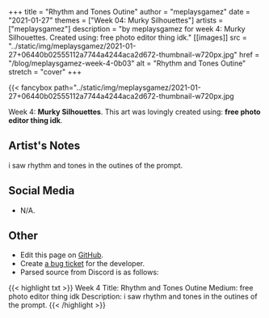 +++
title =       "Rhythm and Tones Outine"
author =      "meplaysgamez"
date =        "2021-01-27"
themes =      ["Week 04: Murky Silhouettes"]
artists =     ["meplaysgamez"]
description = "by meplaysgamez for week 4: Murky Silhouettes. Created using: free photo editor thing idk."
[[images]]
              src = "../static/img/meplaysgamez/2021-01-27+06440b02555112a7744a4244aca2d672-thumbnail-w720px.jpg"
              href = "/blog/meplaysgamez-week-4-0b03"
              alt = "Rhythm and Tones Outine"
              stretch = "cover"
+++


{{< fancybox path="../static/img/meplaysgamez/2021-01-27+06440b02555112a7744a4244aca2d672-thumbnail-w720px.jpg

Week 4: **Murky Silhouettes**. This art was lovingly created using: **free photo editor thing idk**.

## Artist's Notes

i saw rhythm and tones in the outines of the prompt.

## Social Media

- N/A.

## Other

- Edit this page on [GitHub](https://github.com/teaminkling/web-refresh/edit/main/content/blog/meplaysgamez-week-4-0b03.md).
- Create [a bug ticket](https://github.com/teaminkling/web-refresh/issues/new?assignees=&labels=bug&template=problem-report.md&title=) for the developer.
- Parsed source from Discord is as follows:

{{< highlight txt >}}
Week 4
Title: Rhythm and Tones Outine
Medium: free photo editor thing idk
Description: i saw rhythm and tones in the outines of the prompt.
{{< /highlight >}}